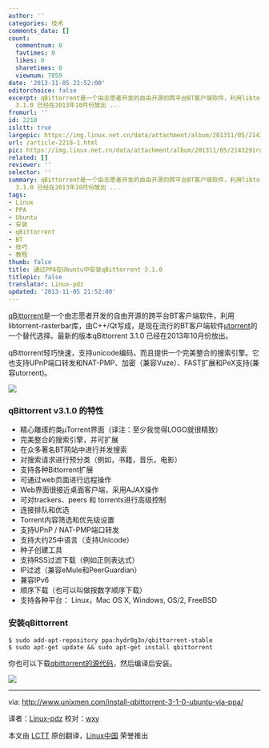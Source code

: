```yaml
---
author: ''
categories: 技术
comments_data: []
count:
  commentnum: 0
  favtimes: 0
  likes: 0
  sharetimes: 0
  viewnum: 7859
date: '2013-11-05 21:52:00'
editorchoice: false
excerpt: qBittorrent是一个由志愿者开发的自由开源的跨平台BT客户端软件，利用libtorrent-rasterbar库，由C++/Qt写成，是现在流行的BT客户端软件torrent的一个替代选择。最新的版本qBittorrent
  3.1.0 已经在2013年10月份放出 ...
fromurl: ''
id: 2218
islctt: true
largepic: https://img.linux.net.cn/data/attachment/album/201311/05/2143291rghm3juh9314zgq.png
url: /article-2218-1.html
pic: https://img.linux.net.cn/data/attachment/album/201311/05/2143291rghm3juh9314zgq.png.thumb.jpg
related: []
reviewer: ''
selector: ''
summary: qBittorrent是一个由志愿者开发的自由开源的跨平台BT客户端软件，利用libtorrent-rasterbar库，由C++/Qt写成，是现在流行的BT客户端软件torrent的一个替代选择。最新的版本qBittorrent
  3.1.0 已经在2013年10月份放出 ...
tags:
- Linux
- PPA
- Ubuntu
- 安装
- qBittorrent
- BT
- 技巧
- 教程
thumb: false
title: 通过PPA在Ubuntu中安装qBittorrent 3.1.0
titlepic: false
translator: Linux-pdz
updated: '2013-11-05 21:52:00'
---
```


[qBittorrent](http://www.qbittorrent.org/index.php)是一个由志愿者开发的自由开源的跨平台BT客户端软件，利用libtorrent-rasterbar库，由C++/Qt写成，是现在流行的BT客户端软件[µtorrent](http://www.utorrent.com/)的一个替代选择。最新的版本qBittorrent 3.1.0 已经在2013年10月份放出。


qBittorrent轻巧快速，支持unicode编码，而且提供一个完美整合的搜索引擎。它也支持UPnP端口转发和NAT-PMP、加密（兼容Vuze）、FAST扩展和PeX支持(兼容utorrent)。


![](https://img.linux.net.cn/data/attachment/album/201311/05/2143291rghm3juh9314zgq.png)


### qBittorrent v3.1.0 的特性


* 精心雕琢的类µTorrent界面（译注：至少我觉得LOGO就很精致）
* 完美整合的搜索引擎，并可扩展
* 在众多著名BT网站中进行并发搜索
* 对搜索请求进行预分类（例如，书籍，音乐，电影）
* 支持各种Bittorrent扩展
* 可通过web页面进行远程操作
* Web界面很接近桌面客户端，采用AJAX操作
* 可对trackers、peers 和 torrents进行高级控制
* 连接排队和优选
* Torrent内容筛选和优先级设置
* 支持UPnP / NAT-PMP端口转发
* 支持大约25中语言（支持Unicode）
* 种子创建工具
* 支持RSS过滤下载（例如正则表达式）
* IP过滤（兼容eMule和PeerGuardian）
* 兼容IPv6
* 顺序下载（也可以叫做按数字顺序下载）
* 支持各种平台： Linux，Mac OS X, Windows, OS/2, FreeBSD


### 安装qBittorrent



```
$ sudo add-apt-repository ppa:hydr0g3n/qbittorrent-stable 
$ sudo apt-get update && sudo apt-get install qbittorrent 
```

你也可以下载[qbittorrent的源代码](http://sourceforge.net/projects/qbittorrent/files/qbittorrent/qbittorrent-3.1.0/qbittorrent-3.1.0.tar.gz/download)，然后编译后安装。


![](https://img.linux.net.cn/data/attachment/album/201311/05/2143304pbc6lmvvp6pmlvm.png)




---


via: <http://www.unixmen.com/install-qbittorrent-3-1-0-ubuntu-via-ppa/>


译者：[Linux-pdz](https://github.com/Linux-pdz) 校对：[wxy](https://github.com/wxy)


本文由 [LCTT](https://github.com/LCTT/TranslateProject) 原创翻译，[Linux中国](http://linux.cn/) 荣誉推出